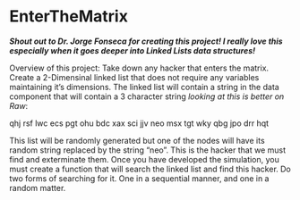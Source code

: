 # EnterTheMatrix

***Shout out to Dr. Jorge Fonseca for creating this project! I really love this especially when it goes deeper into Linked Lists data structures!***

Overview of this project:
Take down any hacker that enters the matrix. Create a 2-Dimensinal linked list that does not require any variables maintaining it’s dimensions. The linked list will contain a string in the
data component that will contain a 3 character string 
*looking at this is better on Raw*:

qhj rsf lwc ecs pgt ohu
bdc xax sci jjv neo msx
tgt wky qbg jpo drr hqt

This list will be randomly generated but one of the nodes will have its random string replaced by the string “neo”. This is the hacker that we must find and 
exterminate them. Once you have developed the simulation, you must create a function that will search the linked list and find
this hacker. Do two forms of searching for it. One in a sequential manner, and one in a random matter.
